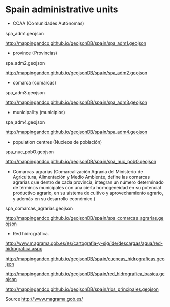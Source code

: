 # Spain administrative units

* CCAA (Comunidades Autónomas)

spa_adm1.geojson

http://mappingandco.github.io/geojsonDB/spain/spa_adm1.geojson

* province (Provincias)

spa_adm2.geojson

http://mappingandco.github.io/geojsonDB/spain/spa_adm2.geojson

* comarca (comarcas)

spa_adm3.geojson

http://mappingandco.github.io/geojsonDB/spain/spa_adm3.geojson

* municipality (municipios)

spa_adm4.geojson

http://mappingandco.github.io/geojsonDB/spain/spa_adm4.geojson

* population centres (Nucleos de población)

spa_nuc_pob0.geojson

http://mappingandco.github.io/geojsonDB/spain/spa_nuc_pob0.geojson


* Comarcas agrarias (Comarcalización Agraria del Ministerio de Agricultura, Alimentación y Medio Ambiente, define las comarcas agrarias que dentro de cada provincia, integran un número determinado de términos municipales con una cierta homogeneidad en su potencial productivo agrario, en su sistema de cultivo y aprovechamiento agrario, y además en su desarrollo económico.)

spa_comarcas_agrarias.geojson

http://mappingandco.github.io/geojsonDB/spain/spa_comarcas_agrarias.geojson


* Red hidrográfica. 

http://www.magrama.gob.es/es/cartografia-y-sig/ide/descargas/agua/red-hidrografica.aspx

http://mappingandco.github.io/geojsonDB/spain/cuencas_hidrograficas.geojson

http://mappingandco.github.io/geojsonDB/spain/red_hidrografica_basica.geojson

http://mappingandco.github.io/geojsonDB/spain/rios_principales.geojson


Source
http://www.magrama.gob.es/
